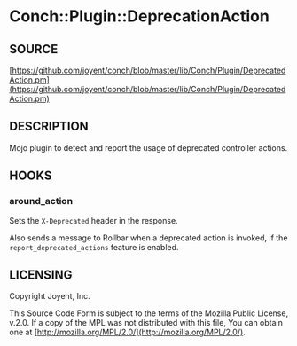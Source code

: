 # Conch::Plugin::DeprecationAction

## SOURCE

[https://github.com/joyent/conch/blob/master/lib/Conch/Plugin/DeprecatedAction.pm](https://github.com/joyent/conch/blob/master/lib/Conch/Plugin/DeprecatedAction.pm)

## DESCRIPTION

Mojo plugin to detect and report the usage of deprecated controller actions.

## HOOKS

### around\_action

Sets the `X-Deprecated` header in the response.

Also sends a message to Rollbar when a deprecated action is invoked, if the
`report_deprecated_actions` feature is enabled.

## LICENSING

Copyright Joyent, Inc.

This Source Code Form is subject to the terms of the Mozilla Public License,
v.2.0. If a copy of the MPL was not distributed with this file, You can obtain
one at [http://mozilla.org/MPL/2.0/](http://mozilla.org/MPL/2.0/).

